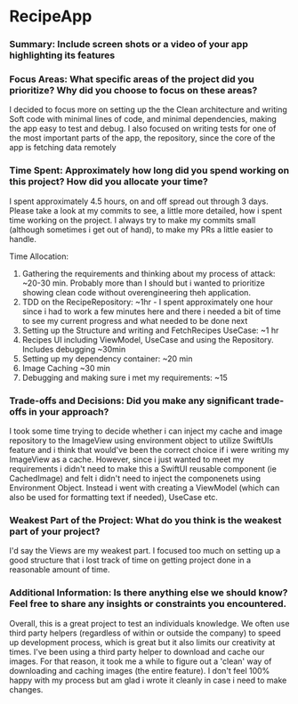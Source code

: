 #  RecipeApp

### Summary: Include screen shots or a video of your app highlighting its features



### Focus Areas: What specific areas of the project did you prioritize? Why did you choose to focus on these areas?

I decided to focus more on setting up the the Clean architecture and writing Soft code with minimal lines of code, and minimal dependencies, making the app easy to test and debug. I also focused on writing tests for one of the most important parts of the app, the repository, since the core of the app is fetching data remotely

### Time Spent: Approximately how long did you spend working on this project? How did you allocate your time?

I spent approximately 4.5 hours, on and off spread out through 3 days. Please take a look at my commits to see, a little more detailed, how i spent time working on the project. I always try to make my commits small (although sometimes i get out of hand), to make my PRs a little easier to handle. 

Time Allocation:
1. Gathering the requirements and thinking about my process of attack: ~20-30 min. Probably more than I should but i wanted to prioritize showing clean code without overengineering theh application.
2. TDD on the RecipeRepository: ~1hr - I spent approximately one hour since i had to work a few minutes here and there i needed a bit of time to see my current progress and what needed to be done next
3. Setting up the Structure and writing and FetchRecipes UseCase:  ~1 hr
4. Recipes UI including ViewModel, UseCase and using the Repository. Includes debugging ~30min
5. Setting up my dependency container: ~20 min
6. Image Caching ~30 min
7. Debugging and making sure i met my requirements: ~15


### Trade-offs and Decisions: Did you make any significant trade-offs in your approach?

I took some time trying to decide whether i can inject my cache and image repository to the ImageView using environment object to utilize SwiftUIs feature and i think that would've been the correct choice if i were writing my ImageView as a cache. However, since i just wanted to meet my requirements i didn't need to make this a SwiftUI reusable component (ie CachedImage) and felt i didn't need to inject the componenets using Environment Object. Instead i went with creating a ViewModel (which can also be used for formatting text if needed), UseCase etc.

### Weakest Part of the Project: What do you think is the weakest part of your project?

I'd say the Views are my weakest part. I focused too much on setting up a good structure that i lost track of time on getting project done in a reasonable amount of time.  

### Additional Information: Is there anything else we should know? Feel free to share any insights or constraints you encountered.

Overall, this is a great project to test an individuals knowledge. We often use third party helpers (regardless of within or outside the company) to speed up development process, which is great but it also limits our creativity at times. I've been using a third party helper to download and cache our images. For that reason, it took me a while to figure out a 'clean' way of downloading and caching images (the entire feature). I don't feel 100% happy with my process but am glad i wrote it cleanly in case i need to make changes. 
